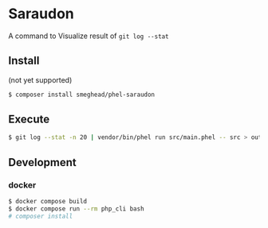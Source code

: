 # Saraudon

A command to Visualize result of `git log --stat`


## Install

(not yet supported)

```bash
$ composer install smeghead/phel-saraudon
```

## Execute

```bash
$ git log --stat -n 20 | vendor/bin/phel run src/main.phel -- src > output.html
```

## Development

### docker

```bash
$ docker compose build 
$ docker compose run --rm php_cli bash
# composer install
```



